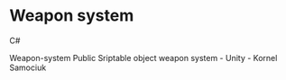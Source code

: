 # Weapon system
 
 C#

Weapon-system
Public
Sriptable object weapon system - Unity - Kornel Samociuk
